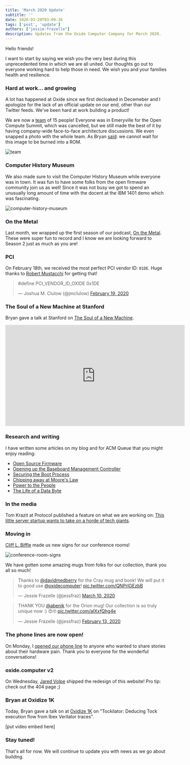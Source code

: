 ```yaml
---
title: 'March 2020 Update'
subtitle: ''
date: 2020-03-20T03:09:26
tags: ['post', 'update']
authors: ["jessie-frazelle"]
description: Updates from the Oxide Computer Company for March 2020.
---
```


<!-- FIXME NEW POST: let's get a class on the content before more so we can style it -->
<!-- Wishing you health and resilience in trying times and a quick update from Oxide. -->


Hello friends!

I want to start by saying we wish you the very best during this unprecedented time
in which we are all united. 
Our thoughts go out to everyone working hard to help those in need. 
We wish you and your families health and resilience.
<!--more-->

### Hard at work... and growing

A lot has happened at Oxide since we first decloaked in Decemeber and I apologize 
for the lack of an official update on our end, other than our Twitter feeds. We've
been hard at work building a product!

We are now a [team](/team) of 15 people! 
Everyone was in Emeryville for the 
Open Compute Summit, which was cancelled, but we still made the best of it by 
having company-wide face-to-face architecture discussions. We even snapped a 
photo with the whole team. As Bryan 
[said](https://twitter.com/bcantrill/status/1237463119581949953): we cannot 
wait for this image to be burned into a ROM.

![team](/images/team.jpg)

### Computer History Museum

We also made sure to visit the Computer History Museum while everyone
was in town. It was fun to have some folks from the open firmware community
join us as well! Since it was not busy we got to spend an unusually long amount 
of time with the docent at the IBM 1401 demo which was fascinating.

![computer-history-museum](/images/computer-history-museum.jpg)

### On the Metal

Last month, we wrapped up the first season of our podcast, 
[On the Metal](https://oxide.computer/podcast/). These were super fun to 
record and I know we are looking forward to Season 2 just as much as you are!

### PCI

On February 18th, we received the most perfect PCI vendor ID: `01DE`. 
Huge thanks to [Robert Mustacchi](https://twitter.com/rmustacc) for getting that!

<div class="my-8">
  <blockquote class="twitter-tweet"><p lang="ca" dir="ltr">#​define PCI_VENDOR_ID_OXIDE 0x1DE</p>&mdash; Joshua M. Clulow (@jmclulow) <a href="https://twitter.com/jmclulow/status/1229923714218594305?ref_src=twsrc%5Etfw">February 19, 2020</a></blockquote> 
  <script async src="https://platform.twitter.com/widgets.js" charset="utf-8"></script>
</div>

### The Soul of a New Machine at Stanford

Bryan gave a talk at Stanford on [The Soul of a New Machine](https://www.youtube.com/watch?v=vvZA9n3e5pc).

<div class="my-8">
  <iframe class="max-w-full" width="560" height="315" src="https://www.youtube.com/embed/vvZA9n3e5pc" frameborder="0" allow="accelerometer; autoplay; encrypted-media; gyroscope; picture-in-picture" allowfullscreen></iframe>
</div>

### Research and writing

I have written some articles on my blog and for ACM Queue that you might 
enjoy reading:

- [Open Source Firmware](https://cacm.acm.org/magazines/2019/10/239673-open-source-firmware/fulltext)
- [Opening up the Baseboard Management Controller](https://cacm.acm.org/magazines/2020/2/242346-opening-up-the-baseboard-management-controller/fulltext)
- [Securing the Boot Process](https://cacm.acm.org/magazines/2020/3/243026-securing-the-boot-process/fulltext)
- [Chipping away at Moore's Law](https://queue.acm.org/detail.cfm?id=3388515)
- [Power to the People](https://blog.jessfraz.com/post/power-to-the-people/)
- [The Life of a Data Byte](https://blog.jessfraz.com/post/the-life-of-a-data-byte/)

### In the media

Tom Krazit at Protocol published a feature on what we are working on: 
[This little server startup wants to take on a horde of tech giants](https://www.protocol.com/oxide-computer-cloud-server).

### Moving in

[Cliff L. Biffle](http://cliffle.com/) made us new signs for our conference rooms!

![conference-room-signs](/images/conference-room-signs.jpg)

We have gotten some amazing mugs from folks for our collection, thank you all
so much! 

<div class="grid grid-cols-1 row-gap-4 lg:gap-8 md:grid-cols-2 mt-4">
  <div class="col-span-1 flex justify-center items-center">
    <blockquote class="twitter-tweet"><p lang="en" dir="ltr">Thanks to <a href="https://twitter.com/davidmedberry?ref_src=twsrc%5Etfw">@davidmedberry</a> for the Cray mug and book! We will put it to good use <a href="https://twitter.com/oxidecomputer?ref_src=twsrc%5Etfw">@oxidecomputer</a>! <a href="https://t.co/QNPrIGEzbB">pic.twitter.com/QNPrIGEzbB</a></p>&mdash; Jessie Frazelle (@jessfraz) <a href="https://twitter.com/jessfraz/status/1237463947604668416?ref_src=twsrc%5Etfw">March 10, 2020</a></blockquote> <script async src="https://platform.twitter.com/widgets.js" charset="utf-8"></script>
  </div>

  <div class="col-span-1 flex justify-center items-center">
    <blockquote class="twitter-tweet"><p lang="en" dir="ltr">THANK YOU <a href="https://twitter.com/abenik?ref_src=twsrc%5Etfw">@abenik</a> for the Orion mug! Our collection is so truly unique now :) 😍🤓 <a href="https://t.co/aIXxfQhg4e">pic.twitter.com/aIXxfQhg4e</a></p>&mdash; Jessie Frazelle (@jessfraz) <a href="https://twitter.com/jessfraz/status/1228022420633636864?ref_src=twsrc%5Etfw">February 13, 2020</a></blockquote> <script async src="https://platform.twitter.com/widgets.js" charset="utf-8"></script>
  </div>
</div>

### The phone lines are now open!

On Monday, I [opened our phone line](https://twitter.com/jessfraz/status/1239584753205923841) 
to anyone who wanted to share stories about their hardware pain. Thank you to everyone for 
the wonderful conversations!

### oxide.computer v2

On Wednesday, [Jared Volpe](https://twitter.com/plainspace) 
shipped the redesign of this website! Pro tip: check out the 404 page ;) 

### Bryan at Oxidize 1K

Today, Bryan gave a talk on at 
[Oxidize 1K](https://oxidizeconf.com/oxidize-1k/) on 
"Tockilator: Deducing Tock execution flow
from Ibex Verilator traces".

[put video embed here]

### Stay tuned!

That's all for now. We will continue to update you with news as we go about building.

